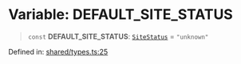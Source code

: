 # Variable: DEFAULT\_SITE\_STATUS

> `const` **DEFAULT\_SITE\_STATUS**: [`SiteStatus`](../type-aliases/SiteStatus.md) = `"unknown"`

Defined in: [shared/types.ts:25](https://github.com/Nick2bad4u/Uptime-Watcher/blob/dca5483e793478722cd3e6e125cafcec5fc771f0/shared/types.ts#L25)
